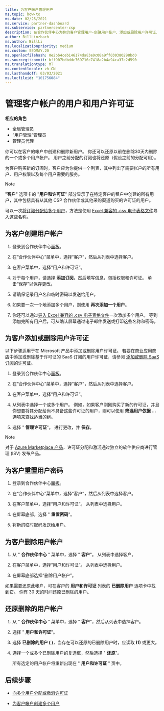 ```yaml
---
title: 为客户帐户管理用户
ms.topic: how-to
ms.date: 02/25/2021
ms.service: partner-dashboard
ms.subservice: partnercenter-csp
description: 在合作伙伴中心为你的客户管理用户-创建用户帐户、添加或删除用户许可证、重置密码、删除或还原用户帐户。
author: BillLinzbach
ms.author: BillLi
ms.localizationpriority: medium
ms.custom: SEOMAY.20
ms.openlocfilehash: 0e2bb4ceb146174da83e9c08a9ff030380298bd0
ms.sourcegitcommit: bff907bdbddc769716c7418a2b4a94ca37c2d590
ms.translationtype: MT
ms.contentlocale: zh-CN
ms.lasthandoff: 03/03/2021
ms.locfileid: "101756084"
---
```

# <a name="manage-users-and-user-licenses-for-customer-accounts"></a>管理客户帐户的用户和用户许可证 

**相应的角色**

- 全局管理员
- “用户管理”管理员
- 管理员代理


你可以在客户的帐户中创建和删除新用户。 你还可以还原以前在删除30天内删除的一个或多个用户帐户。 用户之前分配的订阅也将还原（假设之前的分配可用）。

为客户购买新的订阅时，客户应为你提供一个列表，其中列出了需要帐户的所有用户、用户权限以及每个用户需要的服务。  

>[!NOTE]
>"**客户**" 选项卡的 "**用户和许可证**" 部分显示了在特定客户的租户中创建的所有用户，其中包括具有从其他 CSP 合作伙伴或其他采购渠道购买的许可证的用户。

可以一次[将订阅分配给多个用户](bulk-license-provisioning-for-multiple-users.md)，方法是使用 [Excel 兼容的 .csv 电子表格文件](adding-multiple-users-to-a-customer-account.md)导入这些名称。

<a href="" id="createuseraccounts"></a>

## <a name="create-user-accounts-for-a-customer"></a>为客户创建用户帐户

1. 登录到合作伙伴中心[面板](https://partner.microsoft.com/dashboard)。

2. 在“合作伙伴中心”菜单中，选择“客户”，然后从列表中选择客户。

3. 在客户菜单中，选择“用户和许可证”。

4. 对于每个用户，请选择 **添加订阅**，然后填写信息，包括权限和许可证。 单击“保存”以保存更改。

5. 请确保记录用户名和临时密码以发送给用户。

6. 如果要一次一个地添加多个用户，则使用 **再次添加一个用户**。

7. 你还可以通过[导入 Excel 兼容的 .csv 电子表格文件](adding-multiple-users-to-a-customer-account.md)一次添加多个用户。 等到添加完所有用户后，可从确认屏幕通过电子邮件发送或打印这些名称和密码。

<a href="" id="userlicensing"></a>

## <a name="add-or-remove-user-licenses-for-a-customer"></a>为客户添加或删除用户许可证

以下步骤适用于在 Microsoft 产品中添加或删除用户许可证。 若要在商业应用商店中添加或删除基于许可证的 SaaS 订阅的用户许可证，请参阅 [添加或删除 SaaS 订阅的许可证](csp-commercial-marketplace-manage.md#add-or-remove-licenses-for-a-saas-subscription)。

1. 登录到合作伙伴中心[面板](https://partner.microsoft.com/dashboard)。

2. 在“合作伙伴中心”菜单中，选择“客户”，然后从列表中选择客户。

3. 在客户菜单中，选择“用户和许可证”。

4. 从列表中选择一个或多个用户。 例如，如果客户刚刚购买了新的许可证，并且你想要将其分配给尚不具备这些许可证的用户，则可以使用 **筛选用户依据 ...** 选项来查找适当的组。

5. 选择 " **管理许可证**"。 进行更改，并 **保存**。

> [!NOTE]
> 对于 [Azure Marketplace 产品](csp-commercial-marketplace-manage.md#assign-licenses-and-activate-a-subscription-on-behalf-of-a-customer)，许可证分配和激活通过独立的软件供应商进行管理 (ISV) 发布产品。

<a href="" id="resetpassword"></a>

## <a name="reset-a-users-password-for-a-customer"></a>为客户重置用户密码

1. 登录到合作伙伴中心[面板](https://partner.microsoft.com/dashboard)。

2. 在“合作伙伴中心”菜单中，选择“客户”，然后从列表中选择客户。

3. 在客户菜单中，选择“用户和许可证”。 从列表中选择用户。

4. 在屏幕底部，选择 " **重置密码**"。 

5. 将新的临时密码发送给用户。

<a href="" id="deleteuseraccounts"></a>

## <a name="delete-user-accounts-for-a-customer"></a>为客户删除用户帐户

1. 从 " **合作伙伴中心** " 菜单中，选择 " **客户**"。 从列表中选择客户。

2. 在客户菜单中，选择“用户和许可证”。 从列表中选择用户。

3. 在屏幕底部选择“删除用户帐户”。

如果需要还原此帐户，可在客户的 **用户和许可证** 列表的 **已删除用户** 选项卡中找到它。 你有 30 天的时间还原已删除的用户。

<a href="" id="restoreuseraccounts"></a>

## <a name="restore-deleted-user-accounts"></a>还原删除的用户帐户

1. 从 " **合作伙伴中心** " 菜单中，选择 " **客户**"，然后从列表中选择客户。

2. 选择 " **用户和许可证**"。

3. 选择 **已删除的用户 ( )**，当存在可以还原的已删除用户时，应读取 **(1)** 或更大。

4. 选择一个或多个已删除用户的复选框，然后选择 " **还原**"。

    所有选定的用户帐户将重新出现在 " **用户和许可证** " 页中。

## <a name="next-steps"></a>后续步骤

- [向多个用户分配或撤消许可证](bulk-license-provisioning-for-multiple-users.md)

- [为客户帐户创建多个用户](adding-multiple-users-to-a-customer-account.md)